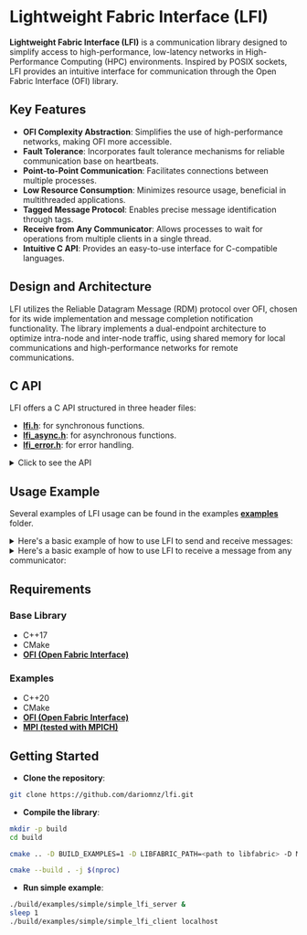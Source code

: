 # Lightweight Fabric Interface (LFI)

**Lightweight Fabric Interface (LFI)** is a communication library designed to simplify access to high-performance, low-latency networks in High-Performance Computing (HPC) environments. Inspired by POSIX sockets, LFI provides an intuitive interface for communication through the Open Fabric Interface (OFI) library.

## Key Features

* **OFI Complexity Abstraction**: Simplifies the use of high-performance networks, making OFI more accessible.
* **Fault Tolerance**: Incorporates fault tolerance mechanisms for reliable communication base on heartbeats.
* **Point-to-Point Communication**: Facilitates connections between multiple processes.
* **Low Resource Consumption**: Minimizes resource usage, beneficial in multithreaded applications.
* **Tagged Message Protocol**: Enables precise message identification through tags.
* **Receive from Any Communicator**: Allows processes to wait for operations from multiple clients in a single thread.
* **Intuitive C API**: Provides an easy-to-use interface for C-compatible languages.

## Design and Architecture

LFI utilizes the Reliable Datagram Message (RDM) protocol over OFI, chosen for its wide implementation and message completion notification functionality. The library implements a dual-endpoint architecture to optimize intra-node and inter-node traffic, using shared memory for local communications and high-performance networks for remote communications.

## C API

LFI offers a C API structured in three header files: 
* **[lfi.h](include/lfi.h)**: for synchronous functions.
* **[lfi_async.h](include/lfi_async.h)**: for asynchronous functions.
* **[lfi_error.h](include/lfi_error.h)**: for error handling.

<details>
  <summary>Click to see the API</summary>

  For a more detailed explanation of the API, please refer to the corresponding header file.

  **[lfi.h](include/lfi.h)**
  ```c
  const char *lfi_strerror(int error);

  int lfi_server_create(const char *serv_addr, int *port);
  int lfi_server_accept(int id);
  int lfi_server_close(int id);

  int lfi_client_create(const char *serv_addr, int port);
  int lfi_client_close(int id);

  ssize_t lfi_send(int id, const void *data, size_t size);
  ssize_t lfi_tsend(int id, const void *data, size_t size, int tag);

  #define LFI_ANY_COMM_SHM  (0xFFFFFFFF - 1)
  #define LFI_ANY_COMM_PEER (0xFFFFFFFF - 2)

  ssize_t lfi_recv(int id, void *data, size_t size);
  ssize_t lfi_trecv(int id, void *data, size_t size, int tag);
  ```
  
  **[lfi_async.h](include/lfi_async.h)**
  ```c
  typedef struct lfi_request lfi_request;
  typedef void (*lfi_request_callback)(int error, void *context);

  lfi_request *lfi_request_create(int id);
  void lfi_request_free(lfi_request *request);

  bool lfi_request_completed(lfi_request *request);
  ssize_t lfi_request_size(lfi_request *request);
  ssize_t lfi_request_source(lfi_request *request);
  ssize_t lfi_request_error(lfi_request *request);
  void lfi_request_set_callback(lfi_request *request, lfi_request_callback func_ptr, void *context);

  ssize_t lfi_send_async(lfi_request *request, const void *data, size_t size);
  ssize_t lfi_tsend_async(lfi_request *request, const void *data, size_t size, int tag);

  ssize_t lfi_recv_async(lfi_request *request, void *data, size_t size);
  ssize_t lfi_trecv_async(lfi_request *request, void *data, size_t size, int tag);

  ssize_t lfi_wait(lfi_request *request);
  ssize_t lfi_wait_any(lfi_request *requests[], size_t size);
  ssize_t lfi_wait_all(lfi_request *requests[], size_t size);

  ssize_t lfi_cancel(lfi_request *request);
  ```
  **[lfi_error.h](include/lfi_error.h)**
  ```c
  #define LFI_SUCCESS         0   // Success
  #define LFI_ERROR           1   // General error
  #define LFI_TIMEOUT         2   // Timeout
  #define LFI_CANCELED        3   // Canceled
  #define LFI_BROKEN_COMM     4   // Broken comunicator
  #define LFI_COMM_NOT_FOUND  5   // Comunicator not found
  #define LFI_PEEK_NO_MSG     6   // No msg encounter
  #define LFI_NOT_COMPLETED   7   // Request not completed
  #define LFI_NULL_REQUEST    8   // Request is NULL
  #define LFI_SEND_ANY_COMM   9   // Use of ANY_COMM in send
  #define LFI_LIBFABRIC_ERROR 10  // Internal libfabric error
  #define LFI_GROUP_NO_INIT   11  // The group is not initialized
  #define LFI_GROUP_NO_SELF   12  // The hostname of the current process is missing
  #define LFI_GROUP_INVAL     13  // Invalid argument
  ```
  </details>

## Usage Example
  Several examples of LFI usage can be found in the examples **[examples](examples)** folder.

<details>
  <summary>Here's a basic example of how to use LFI to send and receive messages:</summary>

  ```c
  // Server (server.c)
  #include "lfi.h"

  int main(void) {
    char buffer[1024];
    char* hello = "Hello from server";
    int port = 8080, s_id, c_id;
    if ((s_id = lfi_server_create(NULL, &port)) < 0){
      exit(EXIT_FAILURE);
    }
    if ((c_id = lfi_server_accept(s_id)) < 0){
      exit(EXIT_FAILURE);
    }
    ssize_t s, r;
    r = lfi_recv(c_id, buffer, 1024);
    s = lfi_send(c_id, hello, strlen(hello));
    lfi_client_close(c_id);
    lfi_server_close(s_id);
  }
  ```
  ```c
  // Client (client.c)
  #include "lfi.h"

  int main(int argc, char *argv[]) {
    char buffer[1024];
    char* hello = "Hello from client";
    int c_id=lfi_client_create(argv[1], 8080);
    if (c_id < 0) {
      return -1;
    }
    ssize_t s, r;
    s = lfi_send(c_id, hello, strlen(hello));
    r = lfi_recv(c_id, buffer, 1024);
    lfi_client_close(c_id);
  }
  ```
</details>

<details>
  <summary>Here's a basic example of how to use LFI to receive a message from any communicator:</summary>

  ```c
  #include "lfi_async.h"

  // Create the requests
  lfi_request shm_req = lfi_request_create(LFI_ANY_COMM_SHM);
  lfi_request peer_req = lfi_request_create(LFI_ANY_COMM_PEER);

  // Post the recv buffers
  const size_t size1 = 100, size2 = 100;
  char buffer1[size1], buffer2[size2];
  lfi_recv_async(shm_req, buffer1, size1);
  lfi_recv_async(peer_req, buffer2, size2);

  // Wait for one to complete
  lfi_request *requests[2] = {shm_req, peer_req};
  int completed = lfi_wait_any(requests, 2);
  if (completed == 0) {
      lfi_request_source(shm_req);
  } else if (completed == 1) {
      lfi_request_source(peer_req);
  } else {
      // Error
  }

  // Free the requests
  lfi_request_free(shm_req);
  lfi_request_free(peer_req);
  ```
</details>


## Requirements

### Base Library

* C++17
* CMake
* **[OFI (Open Fabric Interface)](https://github.com/ofiwg/libfabric)**

### Examples

* C++20
* CMake
* **[OFI (Open Fabric Interface)](https://github.com/ofiwg/libfabric)**
* **[MPI (tested with MPICH)](https://github.com/pmodels/mpich)**

## Getting Started
* **Clone the repository**:
```bash
git clone https://github.com/dariomnz/lfi.git
```
* **Compile the library**:
```bash
mkdir -p build
cd build

cmake .. -D BUILD_EXAMPLES=1 -D LIBFABRIC_PATH=<path to libfabric> -D MPI_PATH=<path to mpich>

cmake --build . -j $(nproc)
```
* **Run simple example**:
```bash
./build/examples/simple/simple_lfi_server &
sleep 1
./build/examples/simple/simple_lfi_client localhost
```
